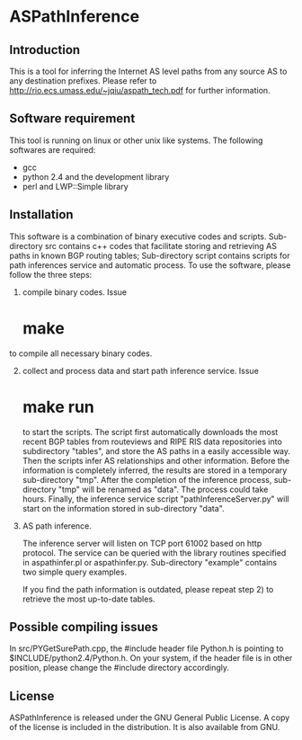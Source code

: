 ASPathInference
===============

Introduction
------------------

This is a tool for inferring the Internet AS level paths from any source AS to any destination prefixes. Please refer to http://rio.ecs.umass.edu/~jqiu/aspath_tech.pdf for further information.




Software requirement
------------------

This tool is running on linux or other unix like systems. The following softwares are required:

 * gcc
 * python 2.4 and the development library
 * perl and LWP::Simple library



Installation
------------------

This software is a combination of binary executive codes and scripts. Sub-directory src contains c++ codes that facilitate storing and retrieving AS paths in known BGP routing tables; Sub-directory script contains scripts for path inferences service and automatic process. To use the software, please follow the three steps:

1) compile binary codes. Issue 

   # make 

  to compile all necessary binary codes.

2) collect and process data and start path inference service. Issue

   # make run
 
   to start the scripts. The script first automatically downloads the most recent BGP tables from routeviews and RIPE RIS data repositories into subdirectory "tables", and store the AS paths in a easily accessible way. Then the scripts infer AS relationships and other information. Before the information is completely inferred, the results are stored in a temporary sub-directory "tmp". After the completion of the inference process, sub-directory "tmp" will be renamed as "data". The process could take hours. Finally, the inference service script "pathInferenceServer.py" will start on the information stored in sub-directory "data".

3) AS path inference.

   The inference server will listen on TCP port 61002 based on http protocol. The service can be queried with the library routines specified in aspathinfer.pl or aspathinfer.py. Sub-directory "example" contains two simple query examples.

   If you find the path information is outdated, please repeat step 2) to retrieve the most up-to-date tables.




Possible compiling issues
------------------

In src/PYGetSurePath.cpp, the #include header file Python.h is pointing to $INCLUDE/python2.4/Python.h. On your system, if the header file is in other position, please change the #include directory accordingly.




License
------------------

ASPathInference is released under the GNU General Public License. A copy of the license is included in the distribution. It is also available from GNU. 


